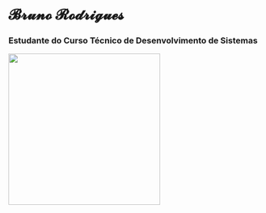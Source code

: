 

# 𝓑𝓻𝓾𝓷𝓸 𝓡𝓸𝓭𝓻𝓲𝓰𝓾𝓮𝓼

### Estudante do Curso Técnico de Desenvolvimento de Sistemas


   <img height="300px" src="https://cdn.jsdelivr.net/gh/devicons/devicon@latest/icons/bower/bower-original.svg" />     
          

      
    


   

